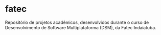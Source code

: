 # fatec
Repositório de projetos acadêmicos, desenvolvidos durante o curso de Desenvolvimento de Software Multiplataforma (DSM), da Fatec Indaiatuba.
